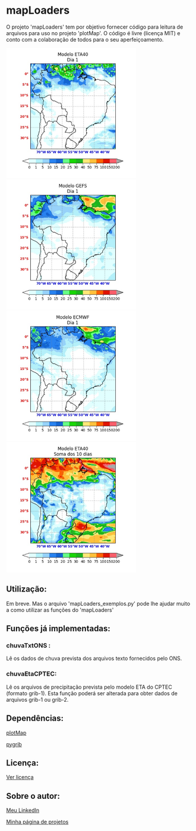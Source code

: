 # mapLoaders
O projeto 'mapLoaders' tem por objetivo fornecer código para leitura de arquivos para uso no projeto 'plotMap'.
O código é livre (licença MIT) e conto com a colaboração de todos para o seu aperfeiçoamento.

<img src="txtsONS/Saida/ETA40_fig_dia_1.jpg" width="350"> <img src="txtsONS/Saida/GEFS_fig_dia_1.jpg" width="350"> <img src="txtsONS/Saida/ECMWF_fig_dia_1.jpg" width="350"> <img src="txtsONS/Saida/ETA40_fig_total.jpg" width="350">



## Utilização:

Em breve. Mas o arquivo 'mapLoaders_exemplos.py' pode lhe ajudar muito a como utilizar as funções do 'mapLoaders'



## Funções já implementadas:

### chuvaTxtONS :
Lê os dados de chuva prevista dos arquivos texto fornecidos pelo ONS.

### chuvaEtaCPTEC:
Lê os arquivos de precipitação prevista pelo modelo ETA do CPTEC (formato grib-1). 
Esta função poderá ser alterada para obter dados de arquivos grib-1 ou grib-2.


## Dependências:

[plotMap](https://github.com/NelsonBittencourt/plotMap)

[pygrib](https://github.com/jswhit/pygrib)


## Licença:

[Ver licença](LICENSE)



## Sobre o autor:

[Meu LinkedIn](http://www.linkedin.com/in/nelsonrossibittencourt)

[Minha página de projetos](http://www.nrbenergia.somee.com)


